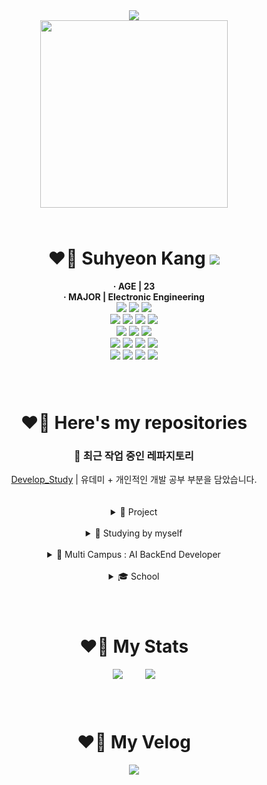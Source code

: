 <!DOCTYPE html>
<html>
<head lang="en">
</head>
<body>
<div align="center">
<img src="https://readme-typing-svg.demolab.com?font=Caprasimo&size=30&pause=1000&width=435&lines=Hello!+Welcome+to+my+Repo!"><br>
<img src="https://user-images.githubusercontent.com/93653747/261169652-39fbbbb5-d76c-4bc7-b47f-3c48730ca71e.gif" width="300" height="300">
<h1 style="margin-top:4rem">❤️‍🔥 Suhyeon Kang <a align="right" href="mailto:zoekang.developer@gmail.com">
   <img src="https://img.shields.io/badge/Gmail-d14836?style=flat-square&logo=Gmail&logoColor=white&link=leegm1798@naver.com"/>
</a></h1>
<div>
<p style="display:inline; font-weight:bold">· AGE | 23</p> 
</div>
<div><p style="display:inline; font-weight:bold">· MAJOR | Electronic Engineering</p> 
<br>
<img src="https://img.shields.io/badge/html5-E34F26?style=for-the-badge&logo=html5&logoColor=white"> 
  <img src="https://img.shields.io/badge/css-1572B6?style=for-the-badge&logo=css3&logoColor=white"> 
  <img src="https://img.shields.io/badge/javascript-F7DF1E?style=for-the-badge&logo=javascript&logoColor=black"><br> 
  <img src="https://img.shields.io/badge/react-61DAFB?style=for-the-badge&logo=react&logoColor=black"> 
  <img src="https://img.shields.io/badge/redux-764ABC?style=for-the-badge&logo=redux&logoColor=black">
   <img src="https://img.shields.io/badge/typescript-3178C6?style=for-the-badge&logo=typescript&logoColor=white">
   <img src="https://img.shields.io/badge/next.js-000000?style=for-the-badge&logo=nextdotjs&logoColor=white"><br>
  <img src="https://img.shields.io/badge/bootstrap-7952B3?style=for-the-badge&logo=bootstrap&logoColor=white">
  <img src="https://img.shields.io/badge/tailwindcss-06B6D4?style=for-the-badge&logo=tailwindcss&logoColor=white">
  <img src="https://img.shields.io/badge/styledcomponents-DB7093?style=for-the-badge&logo=styledcomponents&logoColor=white"><br>
<img src="https://img.shields.io/badge/python-3776AB?style=for-the-badge&logo=python&logoColor=white">
<img src="https://img.shields.io/badge/mysql-4479A1?style=for-the-badge&logo=mysql&logoColor=white">
<img src="https://img.shields.io/badge/mongoDB-47A248?style=for-the-badge&logo=MongoDB&logoColor=white">
<img src="https://img.shields.io/badge/django-092E20?style=for-the-badge&logo=django&logoColor=white"><br>
<img src="https://img.shields.io/badge/linux-FCC624?style=for-the-badge&logo=linux&logoColor=black"> 
  <img src="https://img.shields.io/badge/github-181717?style=for-the-badge&logo=github&logoColor=white">
  <img src="https://img.shields.io/badge/git-F05032?style=for-the-badge&logo=git&logoColor=white">
  <img src="https://img.shields.io/badge/slack-4A154B?style=for-the-badge&logo=slack&logoColor=white">
</div>
<br>

<div align="center">
<h1 style="margin-top:4rem">❤️‍🔥 Here's my repositories</h1>
<section>
<div id="recent-repository">
   <h3 style="font-weight: bold;">🚀 최근 작업 중인 레파지토리</h3>
   <div id="1">
   <a href="https://github.com/Imshyeon/Develop_Study">Develop_Study</a>
   <span> | 유데미 + 개인적인 개발 공부 부분을 담았습니다.</span>
   </div>
</div>
   <br/><br/>
<details id="project-repository">
<summary>📂 Project</summary>
   <br/>
  <p> 
     <span>∙</span>
    <a href="https://github.com/Imshyeon/MLP_Final_PJ">MLP_Fianl_PJ</a>
    <span> | MLP AI 백엔드 개발자 교육 중 최종 프로젝트 내용입니다. - FrontEnd 담당</span>
  </p>
   <p> 
      <span>∙</span>
    <a href="https://github.com/Imshyeon/webproject2">webproject2</a>
    <span> | MLP AI 백엔드 개발자 교육 중 중간 프로젝트 내용입니다. - FrontEnd, BackEnd 담당</span>
  </p>
   <p> 
      <span>∙</span>
    <a href="https://github.com/Imshyeon/Holiday_Schedule">Holiday Schedule</a>
    <span> | 여행 스케줄 제작 어플리케이션 프로젝트입니다. - FrontEnd 담당</span>
  </p>
</details>
<br/>
<details id="study-repository">
<summary>📖 Studying by myself</summary>
   <br/>
  <p> 
     <span>∙</span>
    <a href="https://github.com/Imshyeon/The_web_developer_bootcamp_2023_review">Udemy The web developer bootcamp 2023</a>
    <span> | 유데미의 웹 개발자 부트캠프 2023 과정에 대한 내용을 담았습니다.</span>
  </p>
   <p> 
      <span>∙</span>
    <a href="https://github.com/Imshyeon/Three-js-Study">Three.js</a>
    <span> | Three.js에 대해서 가볍게 공부해본 내용입니다.</span>
  </p>
   <p> 
      <span>∙</span>
    <a href="https://github.com/Imshyeon/Develop_Study">Develop_Study</a>
    <span> | 유데미 + 개인적인 개발 공부 담았습니다.</span>
  </p>
</details>
<br/>
<details id="mlp-repository">
<summary>🤖 Multi Campus : AI BackEnd Developer</summary>
<br/>
  <p> 
     <span>∙</span>
    <a href="https://github.com/Imshyeon/2023_AI_BACKEND_front-back-web">2023_AI_BACKEND WEB</a>
    <span> | 2023년에 참가한 AI Backend 과정 전반기(frontend, backend, web)에 대해서 다뤘습니다.</span>
  </p>
   <p> 
      <span>∙</span>
    <a href="https://github.com/Imshyeon/2023_AI_BACKEND_Algorithm">2023_AI_BACKEND Algorithm</a>
    <span> | 2023년에 참가한 AI Backend 과정의 알고리즘 파트를 공부한 내용입니다.</span>
  </p>
   <p> 
      <span>∙</span>
    <a href="https://github.com/Imshyeon/2023_AI_BACKEND_DesignPattern">2023_AI_BACKEND DesignPattern</a>
    <span> | 2023년에 참가한 AI Backend 과정의 DesignPattern 파트와 OOP에 대한 학습 내용입니다.</span>
  </p>
   <p> 
      <span>∙</span>
    <a href="https://github.com/Imshyeon/2023_AI_BACKEND_AI">2023_AI_BACKEND AI</a>
    <span> | 2023년에 참가한 AI Backend 과정의 인공지능 파트에 대해서 다뤘습니다.</span>
  </p>
</details>
<br/>
<details id="school-repository">
<summary>🎓 School</summary>
<br/>
  <p> 
      <span>∙</span>
    <a href="https://github.com/Imshyeon/team4_1">4학년 1학기 캡스톤디자인</a>
    <span> | OpenCV를 이용한 차선인식하는 프로그램을 만들었습니다</span>
  </p>
   <p>
      <span>∙</span>
      <a href="https://github.com/Pbyeolha/embedded2021">임베디드 시스템</a>
      <span> | 임베디드 시스템의 미니 프로젝트, 최종 프로젝트 내용입니다.</span>
   </p>
</details>

</section>
</div>
<br>

<div align="center">
<h1 style="margin-top:4rem">❤️‍🔥 My Stats</h1>
<img src="https://github-readme-stats.vercel.app/api?username=Imshyeon" style="margin-right:2rem; ">
<img src="https://github-readme-stats.vercel.app/api/top-langs/?username=Imshyeon&layout=compact"><br>
</div>
<br>

<div align="center">
<h1 style="margin-top:4rem">❤️‍🔥 My Velog</h1>
<img src="https://velog-readme-stats.vercel.app/api?name=kzoen0040">
</div>
</body>
</html>
